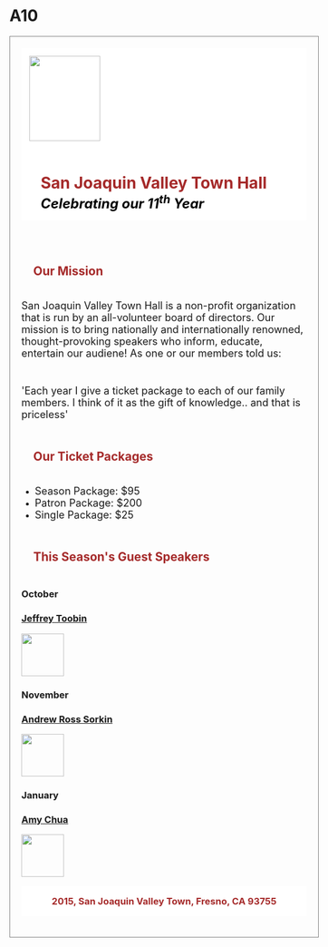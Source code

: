 # A10
<html>

<meta name="viewport" content="width=device-width, initial-scale=1.0">

<head>

<style>

div.container {

width: 100%;

border: 1px solid gray;

padding:20px;

  

}

body {

font: Verdana;

}

.header img {

float: left;

width: 100px;

height: 100px;

}

.header h1 {

position: relative;

top: 18px;

left: 20px;

}

header {

padding: 1em;

color: brown;

background-color: white;

clear: left;

text-align: left;

}

footer {

padding: 1em;

color: brown;

background-color: white;

clear: left;

text-align: center;

}

h2

{

padding: 1em;

color: brown;

}

</style>

</head>

<body>

<div class="container">

<header>

<div class="header" style="float:left"><img src="https://web.njit.edu/~jp579/ex8/images/town_hall_logo.gif" style=width:125px;height:150px / ></div>

<div class="header" style="float:left"> <h1> San Joaquin Valley Town Hall <font color="black" size="5"><i> <br> Celebrating our 11<sup>th</sup> Year</i></font></h1></div>

<div style="clear:both"/>

</header>

  

<h2>Our Mission</h2>

<p><font size="4">San Joaquin Valley Town Hall is a non-profit organization that is run by an all-volunteer board of directors. Our mission is to bring nationally and internationally renowned, thought-provoking speakers who inform, educate, entertain our audiene! As one or our members told us:</font></p>

<br>

<font align="center" size="4">'Each year I give a ticket package to each of our family members. I think of it as the gift of knowledge.. and that is priceless'</font>

<h2>Our Ticket Packages</h2>

<ul>

<li><font size="4">Season Package: $95</font></li>

<li><font size="4">Patron Package: $200</font></li>

<li><font size="4">Single Package: $25</font></li>

</ul>

<h2>This Season's Guest Speakers</h2>

<h3>October<h3>

<a href="http://www.jeffreytoobin.com/" target="blank">Jeffrey Toobin <br>

<img src="https://encrypted-tbn0.gstatic.com/images?q=tbn:ANd9GcSMOElWQ0RbdZ1VlfERyF4HM5kEQzo2kPSYaGXLzmauOIAQdh9X" style=width:75px;height:75px/></a>

<h3>November<h3>

<a href="http://www.andrewrosssorkin.com/" target="blank"> Andrew Ross Sorkin<br>

<img src="https://encrypted-tbn0.gstatic.com/images?q=tbn:ANd9GcS3PCQrLJk_qRjBx7-0Nv76bishYJE-XCAXSFL1132FZqEtsHvH" style=width:75px;height:75px/></a>

<h3>January<h3>

<a href="http://www.amychua.com/" target="blank">Amy Chua<br>

<img src="https://encrypted-tbn0.gstatic.com/images?q=tbn:ANd9GcTIj48ZigtooaXytaTrs1vDpiDKuScbKmTlErkH8z7vgopevrwR" style=width:75px;height:75px/></a>

<footer>2015, San Joaquin Valley Town, Fresno, CA 93755</footer>

</div>

</body>

</html>

